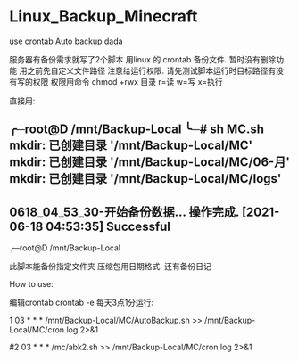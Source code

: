 # Linux_Backup_Minecraft
use crontab Auto backup dada

服务器有备份需求就写了2个脚本
用linux 的 crontab 备份文件.
暂时没有删除功能
用之前先自定义文件路径
注意给运行权限.
请先测试脚本运行时目标路径有没有写的权限
权限用命令 chmod +rwx 目录
r=读
w=写
x=执行


直接用:

╭─root@D /mnt/Backup-Local 
╰─# sh MC.sh 
mkdir: 已创建目录 '/mnt/Backup-Local/MC'
mkdir: 已创建目录 '/mnt/Backup-Local/MC/06-月'
mkdir: 已创建目录 '/mnt/Backup-Local/MC/logs'
--------------------------
0618_04_53_30-开始备份数据...
操作完成.
[2021-06-18 04:53:35] Successful
--------------------------
╭─root@D /mnt/Backup-Local 


此脚本能备份指定文件夹
压缩包用日期格式.
还有备份日记


How to use:

编辑crontab
crontab -e
每天3点1分运行:

1 03 * * * /mnt/Backup-Local/MC/AutoBackup.sh >> /mnt/Backup-Local/MC/cron.log 2>&1


#2 03 * * * /mc/abk2.sh >> /mnt/Backup-Local/MC/cron.log 2>&1



